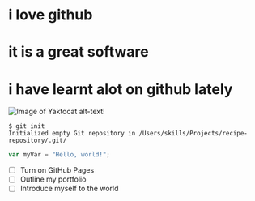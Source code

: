 # i love github
# it is a great software
# i have learnt alot on github lately
![Image of Yaktocat](https://octodex.github.com/images/yaktocat.png) alt-text!
```
$ git init
Initialized empty Git repository in /Users/skills/Projects/recipe-repository/.git/
```
``` javascript
var myVar = "Hello, world!";
```
- [ ] Turn on GitHub Pages
- [ ] Outline my portfolio
- [ ] Introduce myself to the world
